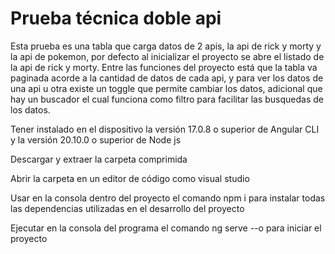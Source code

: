 # Prueba técnica doble api

Esta prueba es una tabla que carga datos de 2 apis, la api de rick y morty y la api de pokemon, por defecto al inicializar el proyecto se abre el listado de la api de rick y morty. Entre las funciones del proyecto está que la tabla va paginada acorde a la cantidad de datos de cada api, y para ver los datos de una api u otra existe un toggle que permite cambiar los datos, adicional que hay un buscador el cual funciona como filtro para facilitar las busquedas de los datos.

Tener instalado en el dispositivo la versión 17.0.8 o superior de Angular CLI y la versión 20.10.0 o superior de Node js

Descargar y extraer la carpeta comprimida

Abrir la carpeta en un editor de código como visual studio

Usar en la consola dentro del proyecto el comando npm i para instalar todas las dependencias utilizadas en el desarrollo del proyecto

Ejecutar en la consola del programa el comando ng serve --o para iniciar el proyecto
